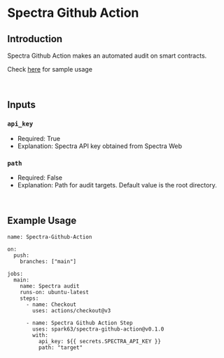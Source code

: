 # Spectra Github Action


## Introduction
Spectra Github Action makes an automated audit on smart contracts.

Check [here](https://github.com/spark63/spectra-github-action-sample) for sample usage

<br>


## Inputs

### `api_key`

- Required: True
- Explanation: Spectra API key obtained from Spectra Web

### `path`

- Required: False
- Explanation: Path for audit targets. Default value is the root directory.

<br>

## Example Usage

```
name: Spectra-Github-Action

on:
  push:
    branches: ["main"]

jobs:
  main:
    name: Spectra audit
    runs-on: ubuntu-latest
    steps:
      - name: Checkout
        uses: actions/checkout@v3
        
      - name: Spectra Github Action Step
        uses: spark63/spectra-github-action@v0.1.0
        with:
          api_key: ${{ secrets.SPECTRA_API_KEY }}
          path: "target"

```


